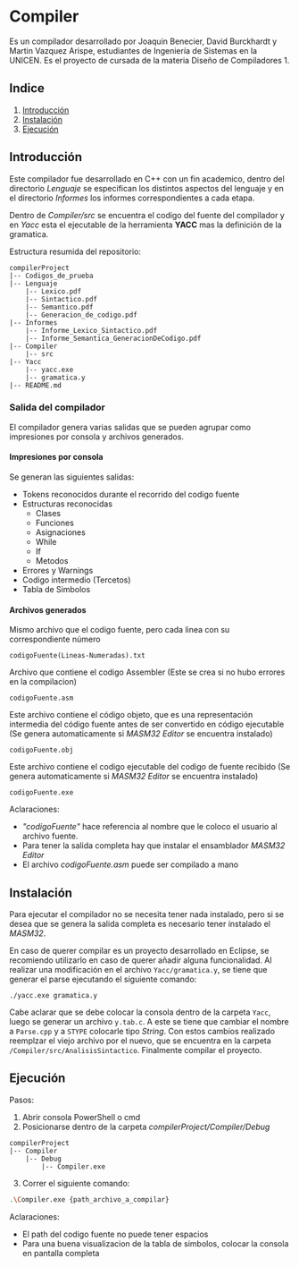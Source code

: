 # Compiler

Es un compilador desarrollado por Joaquin Benecier, David Burckhardt y Martin Vazquez Arispe, estudiantes de Ingeniería de Sistemas en la UNICEN.
Es el proyecto de cursada de la materia Diseño de Compiladores 1.

## Indice

1. [Introducción](#introducción)
2. [Instalación](#instalación)
3. [Ejecución](#ejecución)

## Introducción

Este compilador fue desarrollado en C++ con un fin academico, dentro del directorio *Lenguaje* se especifican los distintos aspectos del lenguaje y en el directorio *Informes* los informes correspondientes a cada etapa.

Dentro de *Compiler/src* se encuentra el codigo del fuente del compilador y en *Yacc* esta el ejecutable de la herramienta **YACC** mas la definición de la gramatica.

Estructura resumida del repositorio:
```
compilerProject
|-- Codigos_de_prueba
|-- Lenguaje
    |-- Lexico.pdf
    |-- Sintactico.pdf
    |-- Semantico.pdf
    |-- Generacion_de_codigo.pdf
|-- Informes
    |-- Informe_Lexico_Sintactico.pdf
    |-- Informe_Semantica_GeneracionDeCodigo.pdf
|-- Compiler
    |-- src
|-- Yacc
    |-- yacc.exe
    |-- gramatica.y
|-- README.md
```
### Salida del compilador

El compilador genera varias salidas que se pueden agrupar como impresiones por consola y archivos generados.

#### Impresiones por consola

Se generan las siguientes salidas:

- Tokens reconocidos durante el recorrido del codigo fuente
- Estructuras reconocidas
    - Clases
    - Funciones
    - Asignaciones
    - While
    - If
    - Metodos
- Errores y Warnings
- Codigo intermedio (Tercetos)
- Tabla de Simbolos

#### Archivos generados

Mismo archivo que el codigo fuente, pero cada linea con su correspondiente número
```
codigoFuente(Lineas-Numeradas).txt
```

Archivo que contiene el codigo Assembler (Este se crea si no hubo errores en la compilacion)
```
codigoFuente.asm
```
Este archivo contiene el código objeto, que es una representación intermedia del código fuente antes de ser convertido en código ejecutable (Se genera automaticamente si *MASM32 Editor* se encuentra instalado)
```
codigoFuente.obj
```
Este archivo contiene el codigo ejecutable del codigo de fuente recibido (Se genera automaticamente si *MASM32 Editor* se encuentra instalado)
```
codigoFuente.exe
```
Aclaraciones: 
- *"codigoFuente"* hace referencia al nombre que le coloco el usuario al archivo fuente.
- Para tener la salida completa hay que instalar el ensamblador *MASM32 Editor*
- El archivo *codigoFuente.asm* puede ser compilado a mano

## Instalación

Para ejecutar el compilador no se necesita tener nada instalado, pero si se desea que se genera la salida completa es necesario tener instalado el *MASM32*.

En caso de querer compilar es un proyecto desarrollado en Eclipse, se recomiendo utilizarlo en caso de querer añadir alguna funcionalidad. Al realizar una modificación en el archivo ```Yacc/gramatica.y```, se tiene que generar el parse ejecutando el siguiente comando:

```
./yacc.exe gramatica.y
```

Cabe aclarar que se debe colocar la consola dentro de la carpeta ```Yacc```, luego se generar un archivo ```y.tab.c```. A este se tiene que cambiar el nombre a ```Parse.cpp``` y a ```STYPE``` colocarle tipo *String*. Con estos cambios realizado reemplzar el viejo archivo por el nuevo, que se encuentra en la carpeta ```/Compiler/src/AnalisisSintactico```. Finalmente compilar el proyecto.

## Ejecución

Pasos:
1. Abrir consola PowerShell o cmd
2. Posicionarse dentro de la carpeta *compilerProject/Compiler/Debug*
```
compilerProject
|-- Compiler
    |-- Debug
        |-- Compiler.exe
```
3. Correr el siguiente comando:   

```bash
.\Compiler.exe {path_archivo_a_compilar}
```
Aclaraciones: 
- El path del codigo fuente no puede tener espacios
- Para una buena visualizacion de la tabla de simbolos, colocar la consola en pantalla completa